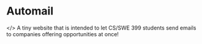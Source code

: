 # Automail
</> A tiny website that is intended to let CS/SWE 399 students send emails to companies offering opportunities at once!
